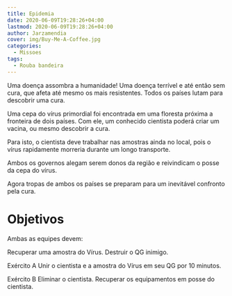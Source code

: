 ```yaml
---
title: Epidemia
date: 2020-06-09T19:28:26+04:00
lastmod: 2020-06-09T19:28:26+04:00
author: Jarzamendia
cover: img/Buy-Me-A-Coffee.jpg
categories:
  - Missoes
tags:
  - Rouba bandeira
---
```


Uma doença assombra a humanidade! Uma doença terrível e até então sem cura, que afeta até mesmo os mais resistentes. Todos os países lutam para descobrir uma cura.

Uma cepa do vírus primordial foi encontrada em uma floresta próxima a fronteira de dois países. Com ele, um conhecido cientista poderá criar um vacina, ou mesmo descobrir a cura. 

Para isto, o cientista deve trabalhar nas amostras ainda no local, pois o vírus rapidamente morreria durante um longo transporte.

Ambos os governos alegam serem donos da região e reivindicam o posse da cepa do vírus.

Agora tropas de ambos os países se preparam para um inevitável confronto pela cura.

# Objetivos

Ambas as equipes devem:

Recuperar uma amostra do Vírus.
Destruir o QG inimigo.


Exército A
Unir o cientista e a amostra do Vírus em seu QG por 10 minutos.


Exército B
Eliminar o cientista.
Recuperar os equipamentos em posse do cientista.
